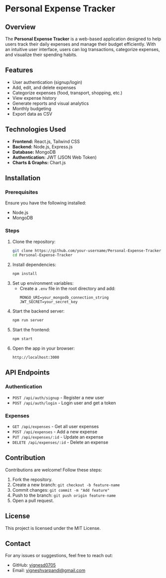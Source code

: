 # Personal Expense Tracker

## Overview
The **Personal Expense Tracker** is a web-based application designed to help users track their daily expenses and manage their budget efficiently. With an intuitive user interface, users can log transactions, categorize expenses, and visualize their spending habits.

## Features
- User authentication (signup/login)
- Add, edit, and delete expenses
- Categorize expenses (food, transport, shopping, etc.)
- View expense history
- Generate reports and visual analytics
- Monthly budgeting
- Export data as CSV

## Technologies Used
- **Frontend:** React.js, Tailwind CSS
- **Backend:** Node.js, Express.js
- **Database:** MongoDB
- **Authentication:** JWT (JSON Web Token)
- **Charts & Graphs:** Chart.js

## Installation
### Prerequisites
Ensure you have the following installed:
- Node.js
- MongoDB

### Steps
1. Clone the repository:
   ```bash
   git clone https://github.com/your-username/Personal-Expense-Tracker.git
   cd Personal-Expense-Tracker
   ```
2. Install dependencies:
   ```bash
   npm install
   ```
3. Set up environment variables:
   - Create a `.env` file in the root directory and add:
     ```env
     MONGO_URI=your_mongodb_connection_string
     JWT_SECRET=your_secret_key
     ```
4. Start the backend server:
   ```bash
   npm run server
   ```
5. Start the frontend:
   ```bash
   npm start
   ```
6. Open the app in your browser:
   ```
   http://localhost:3000
   ```

## API Endpoints
### Authentication
- `POST /api/auth/signup` - Register a new user
- `POST /api/auth/login` - Login user and get a token

### Expenses
- `GET /api/expenses` - Get all user expenses
- `POST /api/expenses` - Add a new expense
- `PUT /api/expenses/:id` - Update an expense
- `DELETE /api/expenses/:id` - Delete an expense

## Contribution
Contributions are welcome! Follow these steps:
1. Fork the repository.
2. Create a new branch: `git checkout -b feature-name`
3. Commit changes: `git commit -m "Add feature"`
4. Push to the branch: `git push origin feature-name`
5. Open a pull request.

## License
This project is licensed under the MIT License.

## Contact
For any issues or suggestions, feel free to reach out:
- GitHub: [vignesd0705](https://github.com/your-username)
- Email: vigneshvarpandi@gmail.com

